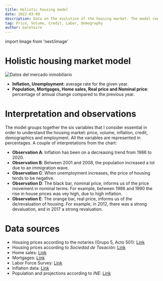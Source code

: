 ```yaml
---
title: Holistic housing model
date: 2022-03-09
description: Data on the evolution of the housing market. The model consists of six main variables (price, inflation, home sales, credit, demographics and employment).
tag: Price, Volume, Credit, Labor, Demography
author: Galetaire
---
```


import Image from 'next/image'

# Holistic housing market model

![Datos del mercado inmobiliario](/images/model.png)

- **Inflation, Unemployment**: average rate for the given year.
- **Population, Mortgages, Home sales, Real price and Nominal price**: percentage of annual change compared to the previous year.

# Interpretation and observations

The model groups together the six variables that I consider essential in order to understand the housing market: price, volume, inflation, credit, demographics and employment. All the variables are represented in percentages. A couple of interpretations from the chart:

- **Observation A**: Inflation has been on a decreasing trend from 1986 to 2020.
- **Observation B**: Between 2001 and 2008, the population increased a lot due to an immigration wave.
- **Observation C**: When unemployment increases, the price of housing tends to be negative.
- **Observation D**: The black bar, nominal price, informs us of the price movement in nominal terms. For example, between 1986 and 1990 the rise in house prices was vey high, due to high inflation.
- **Observation E**: The orange bar, real price, informs us of the de/revaluation of housing. For example, in 2012, there was a strong devaluation, and in 2017 a strong revaluation.

# Data sources

- Housing prices according to the notaries (Grupo 5, Acto 501): [Link](http://www.notariado.org/liferay/web/cien/estadisticas-al-completo)
- Housing prices according to _Sociedad de Tasación_: [Link](https://www.st-tasacion.es/informe-de-tendencias-digital/)
- Home sales: [Link](https://www.ine.es/dyngs/INEbase/es/operacion.htm?c=Estadistica_C&cid=1254736171438&menu=resultados&idp=1254735576757#!tabs-1254736158217)
- Mortgages: [Link](https://www.ine.es/dyngs/INEbase/es/operacion.htm?c=Estadistica_C&cid=1254736170236&menu=resultados&idp=1254735576757#!tabs-1254736158259)
- Labor Force Survey: [Link](https://www.ine.es/dyngs/INEbase/es/operacion.htm?c=Estadistica_C&cid=1254736176918&menu=ultiDatos&idp=1254735976595)
- Inflation data: [Link](https://www.inflation.eu/en/inflation-rates/spain/historic-inflation/cpi-inflation-spain.aspx)
- Population and projections according to _INE_: [Link](https://www.ine.es/dyngs/INEbase/en/operacion.htm?c=Estadistica_C&cid=1254736176953&menu=resultados&idp=1254735572981)
